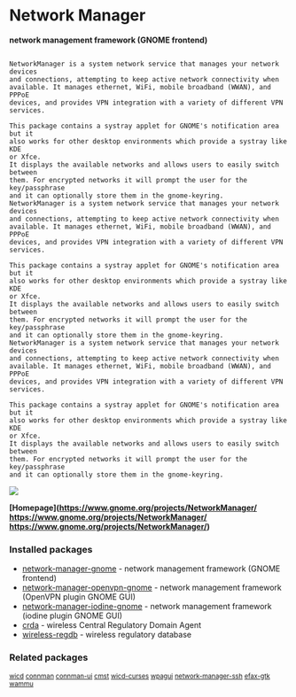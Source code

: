 # Network Manager

__network management framework (GNOME frontend)__

```

NetworkManager is a system network service that manages your network devices
and connections, attempting to keep active network connectivity when
available. It manages ethernet, WiFi, mobile broadband (WWAN), and PPPoE
devices, and provides VPN integration with a variety of different VPN
services.

This package contains a systray applet for GNOME's notification area but it
also works for other desktop environments which provide a systray like KDE
or Xfce.
It displays the available networks and allows users to easily switch between
them. For encrypted networks it will prompt the user for the key/passphrase
and it can optionally store them in the gnome-keyring.
NetworkManager is a system network service that manages your network devices
and connections, attempting to keep active network connectivity when
available. It manages ethernet, WiFi, mobile broadband (WWAN), and PPPoE
devices, and provides VPN integration with a variety of different VPN
services.

This package contains a systray applet for GNOME's notification area but it
also works for other desktop environments which provide a systray like KDE
or Xfce.
It displays the available networks and allows users to easily switch between
them. For encrypted networks it will prompt the user for the key/passphrase
and it can optionally store them in the gnome-keyring.
NetworkManager is a system network service that manages your network devices
and connections, attempting to keep active network connectivity when
available. It manages ethernet, WiFi, mobile broadband (WWAN), and PPPoE
devices, and provides VPN integration with a variety of different VPN
services.

This package contains a systray applet for GNOME's notification area but it
also works for other desktop environments which provide a systray like KDE
or Xfce.
It displays the available networks and allows users to easily switch between
them. For encrypted networks it will prompt the user for the key/passphrase
and it can optionally store them in the gnome-keyring.

```

[![](https://screenshots.debian.net/thumbnail/network-manager-gnome/)](https://screenshots.debian.net/screenshot/network-manager-gnome/)


 **[Homepage](https://www.gnome.org/projects/NetworkManager/
https://www.gnome.org/projects/NetworkManager/
https://www.gnome.org/projects/NetworkManager/)**

### Installed packages

* [network-manager-gnome](https://packages.debian.org/stretch/network-manager-gnome) - network management framework (GNOME frontend)
* [network-manager-openvpn-gnome](https://packages.debian.org/stretch/network-manager-openvpn-gnome) - network management framework (OpenVPN plugin GNOME GUI)
* [network-manager-iodine-gnome](https://packages.debian.org/stretch/network-manager-iodine-gnome) - network management framework (iodine plugin GNOME GUI)
* [crda](https://packages.debian.org/stretch/crda) - wireless Central Regulatory Domain Agent
* [wireless-regdb](https://packages.debian.org/stretch/wireless-regdb) - wireless regulatory database

### Related packages

<sub> [wicd](https://packages.debian.org/stretch/wicd) [connman](https://packages.debian.org/stretch/connman) [connman-ui](https://packages.debian.org/stretch/connman-ui) [cmst](https://packages.debian.org/stretch/cmst) [wicd-curses](https://packages.debian.org/stretch/wicd-curses) [wpagui](https://packages.debian.org/stretch/wpagui) [network-manager-ssh](https://packages.debian.org/stretch/network-manager-ssh) [efax-gtk](https://packages.debian.org/stretch/efax-gtk) [wammu](https://packages.debian.org/stretch/wammu)  </sub>
